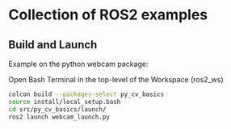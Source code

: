 # Collection of ROS2 examples

## Build and Launch
Example on the python webcam package:

Open Bash Terminal in the top-level of the Workspace (ros2_ws)
```bash
colcon build --packages-select py_cv_basics
source install/local_setup.bash
cd src/py_cv_basics/launch/
ros2 launch webcam_launch.py
```
